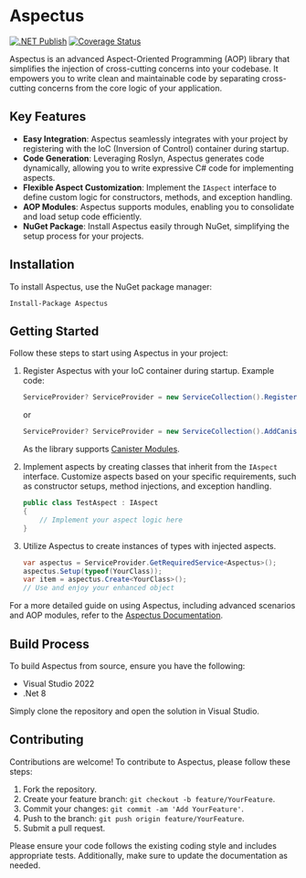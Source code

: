 # Aspectus

[![.NET Publish](https://github.com/JaCraig/Aspectus/actions/workflows/dotnet-publish.yml/badge.svg)](https://github.com/JaCraig/Aspectus/actions/workflows/dotnet-publish.yml) [![Coverage Status](https://coveralls.io/repos/github/JaCraig/Aspectus/badge.svg?branch=master)](https://coveralls.io/github/JaCraig/Aspectus?branch=master)

Aspectus is an advanced Aspect-Oriented Programming (AOP) library that simplifies the injection of cross-cutting concerns into your codebase. It empowers you to write clean and maintainable code by separating cross-cutting concerns from the core logic of your application.

## Key Features

- **Easy Integration**: Aspectus seamlessly integrates with your project by registering with the IoC (Inversion of Control) container during startup.
- **Code Generation**: Leveraging Roslyn, Aspectus generates code dynamically, allowing you to write expressive C# code for implementing aspects.
- **Flexible Aspect Customization**: Implement the `IAspect` interface to define custom logic for constructors, methods, and exception handling.
- **AOP Modules**: Aspectus supports modules, enabling you to consolidate and load setup code efficiently.
- **NuGet Package**: Install Aspectus easily through NuGet, simplifying the setup process for your projects.

## Installation

To install Aspectus, use the NuGet package manager:

```
Install-Package Aspectus
```

## Getting Started

Follow these steps to start using Aspectus in your project:

1. Register Aspectus with your IoC container during startup. Example code:

   ```csharp
   ServiceProvider? ServiceProvider = new ServiceCollection().RegisterAspectus()?.BuildServiceProvider();
   ```

   or

   ```csharp
   ServiceProvider? ServiceProvider = new ServiceCollection().AddCanisterModules()?.BuildServiceProvider();
   ```

   As the library supports [Canister Modules](https://github.com/JaCraig/Canister).

3. Implement aspects by creating classes that inherit from the `IAspect` interface. Customize aspects based on your specific requirements, such as constructor setups, method injections, and exception handling.

   ```csharp
   public class TestAspect : IAspect
   {
       // Implement your aspect logic here
   }
   ```

4. Utilize Aspectus to create instances of types with injected aspects.

   ```csharp
   var aspectus = ServiceProvider.GetRequiredService<Aspectus>();
   aspectus.Setup(typeof(YourClass));
   var item = aspectus.Create<YourClass>();
   // Use and enjoy your enhanced object
   ```

For a more detailed guide on using Aspectus, including advanced scenarios and AOP modules, refer to the [Aspectus Documentation](https://jacraig.github.io/Aspectus/articles/intro.html).

## Build Process

To build Aspectus from source, ensure you have the following:

- Visual Studio 2022
- .Net 8

Simply clone the repository and open the solution in Visual Studio.

## Contributing

Contributions are welcome! To contribute to Aspectus, please follow these steps:

1. Fork the repository.
2. Create your feature branch: `git checkout -b feature/YourFeature`.
3. Commit your changes: `git commit -am 'Add YourFeature'`.
4. Push to the branch: `git push origin feature/YourFeature`.
5. Submit a pull request.

Please ensure your code follows the existing coding style and includes appropriate tests. Additionally, make sure to update the documentation as needed.
